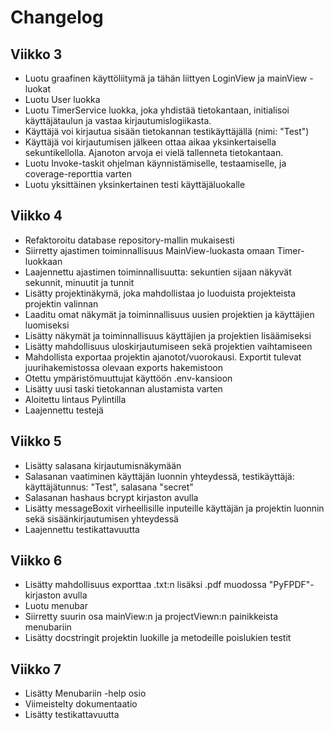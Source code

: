 # Changelog

## Viikko 3 
- Luotu graafinen käyttöliitymä ja tähän liittyen LoginView ja mainView -luokat
- Luotu User luokka
- Luotu TimerService luokka, joka yhdistää tietokantaan, initialisoi käyttäjätaulun ja vastaa kirjautumislogiikasta.
- Käyttäjä voi kirjautua sisään tietokannan testikäyttäjällä (nimi: "Test")
- Käyttäjä voi kirjautumisen jälkeen ottaa aikaa yksinkertaisella sekuntikellolla. Ajanoton arvoja ei vielä tallenneta tietokantaan.
- Luotu Invoke-taskit ohjelman käynnistämiselle, testaamiselle, ja coverage-reporttia varten
- Luotu yksittäinen yksinkertainen testi käyttäjäluokalle

## Viikko 4
- Refaktoroitu database repository-mallin mukaisesti
- Siirretty ajastimen toiminnallisuus MainView-luokasta omaan Timer-luokkaan
- Laajennettu ajastimen toiminnallisuutta: sekuntien sijaan näkyvät sekunnit, minuutit ja tunnit
- Lisätty projektinäkymä, joka mahdollistaa jo luoduista projekteista projektin valinnan
- Laaditu omat näkymät ja toiminnallisuus uusien projektien ja käyttäjien luomiseksi
- Lisätty näkymät ja toiminnallisuus käyttäjien ja projektien lisäämiseksi
- Lisätty mahdollisuus uloskirjautumiseen sekä projektien vaihtamiseen
- Mahdollista exportaa projektin ajanotot/vuorokausi. Exportit tulevat juurihakemistossa olevaan exports hakemistoon
- Otettu ympäristömuuttujat käyttöön .env-kansioon
- Lisätty uusi taski tietokannan alustamista varten
- Aloitettu lintaus Pylintilla
- Laajennettu testejä

## Viikko 5
- Lisätty salasana kirjautumisnäkymään
- Salasanan vaatiminen käyttäjän luonnin yhteydessä, testikäyttäjä: käyttäjätunnus: "Test", salasana "secret"
- Salasanan hashaus bcrypt kirjaston avulla
- Lisätty messageBoxit virheellisille inputeille käyttäjän ja projektin luonnin sekä sisäänkirjautumisen yhteydessä
- Laajennettu testikattavuutta

## Viikko 6
- Lisätty mahdollisuus exporttaa .txt:n lisäksi .pdf muodossa "PyFPDF"-kirjaston avulla
- Luotu menubar
- Siirretty suurin osa mainView:n ja projectViewn:n painikkeista menubariin
- Lisätty docstringit projektin luokille ja metodeille poislukien testit

## Viikko 7
- Lisätty Menubariin -help osio
- Viimeistelty dokumentaatio
- Lisätty testikattavuutta